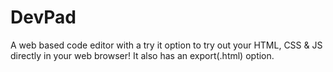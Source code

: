 # DevPad
A web based code editor with a try it option to try out your HTML, CSS & JS directly in your web browser! It also has an export(.html) option.
